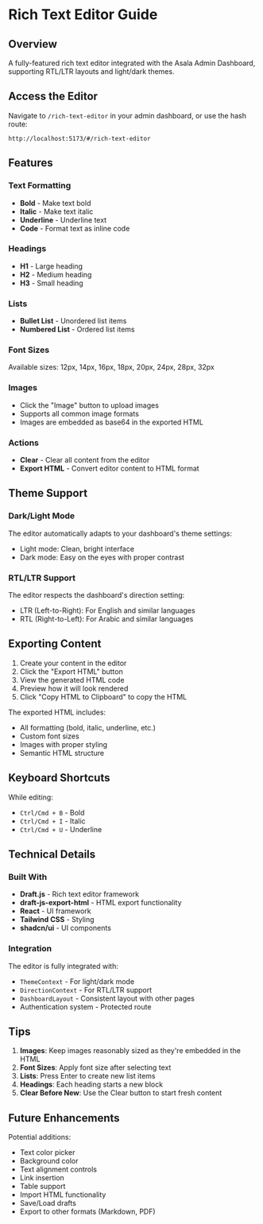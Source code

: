 # Rich Text Editor Guide

## Overview
A fully-featured rich text editor integrated with the Asala Admin Dashboard, supporting RTL/LTR layouts and light/dark themes.

## Access the Editor
Navigate to `/rich-text-editor` in your admin dashboard, or use the hash route:
```
http://localhost:5173/#/rich-text-editor
```

## Features

### Text Formatting
- **Bold** - Make text bold
- **Italic** - Make text italic  
- **Underline** - Underline text
- **Code** - Format text as inline code

### Headings
- **H1** - Large heading
- **H2** - Medium heading
- **H3** - Small heading

### Lists
- **Bullet List** - Unordered list items
- **Numbered List** - Ordered list items

### Font Sizes
Available sizes: 12px, 14px, 16px, 18px, 20px, 24px, 28px, 32px

### Images
- Click the "Image" button to upload images
- Supports all common image formats
- Images are embedded as base64 in the exported HTML

### Actions
- **Clear** - Clear all content from the editor
- **Export HTML** - Convert editor content to HTML format

## Theme Support

### Dark/Light Mode
The editor automatically adapts to your dashboard's theme settings:
- Light mode: Clean, bright interface
- Dark mode: Easy on the eyes with proper contrast

### RTL/LTR Support
The editor respects the dashboard's direction setting:
- LTR (Left-to-Right): For English and similar languages
- RTL (Right-to-Left): For Arabic and similar languages

## Exporting Content

1. Create your content in the editor
2. Click the "Export HTML" button
3. View the generated HTML code
4. Preview how it will look rendered
5. Click "Copy HTML to Clipboard" to copy the HTML

The exported HTML includes:
- All formatting (bold, italic, underline, etc.)
- Custom font sizes
- Images with proper styling
- Semantic HTML structure

## Keyboard Shortcuts

While editing:
- `Ctrl/Cmd + B` - Bold
- `Ctrl/Cmd + I` - Italic
- `Ctrl/Cmd + U` - Underline

## Technical Details

### Built With
- **Draft.js** - Rich text editor framework
- **draft-js-export-html** - HTML export functionality
- **React** - UI framework
- **Tailwind CSS** - Styling
- **shadcn/ui** - UI components

### Integration
The editor is fully integrated with:
- `ThemeContext` - For light/dark mode
- `DirectionContext` - For RTL/LTR support
- `DashboardLayout` - Consistent layout with other pages
- Authentication system - Protected route

## Tips

1. **Images**: Keep images reasonably sized as they're embedded in the HTML
2. **Font Sizes**: Apply font size after selecting text
3. **Lists**: Press Enter to create new list items
4. **Headings**: Each heading starts a new block
5. **Clear Before New**: Use the Clear button to start fresh content

## Future Enhancements

Potential additions:
- Text color picker
- Background color
- Text alignment controls
- Link insertion
- Table support
- Import HTML functionality
- Save/Load drafts
- Export to other formats (Markdown, PDF)

